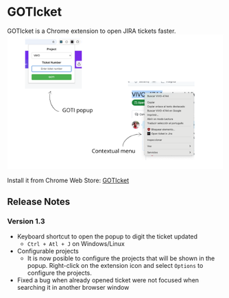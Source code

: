 # GOTIcket

GOTIcket is a Chrome extension to open JIRA tickets faster.  
![GOTIcket options](https://github.com/romeucr/goticket/blob/master/screenshot.png)

Install it from Chrome Web Store: [GOTIcket](https://chromewebstore.google.com/detail/goticket/mepagijoldbpdhmiigfppjalhejcincj) 

## Release Notes
### Version 1.3
- Keyboard shortcut to open the popup to digit the ticket updated
  - `Ctrl + Atl + J` on Windows/Linux
- Configurable projects
  - It is now posible to configure the projects that will be shown in the popup. Right-click on the extension icon and select `Options` to configure the projects.
- Fixed a bug when already opened ticket were not focused when searching it in another browser window